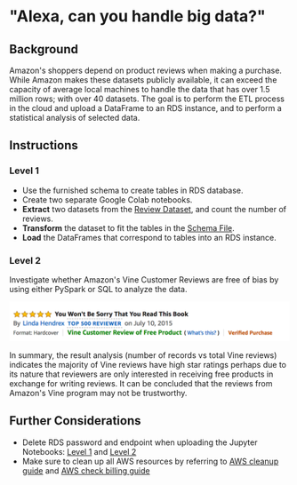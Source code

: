# "Alexa, can you handle big data?"

## Background
Amazon's shoppers depend on product reviews when making a purchase. While Amazon makes these datasets publicly available, it can exceed the capacity of average local machines to handle the data that has over 1.5 million rows; with over 40 datasets. The goal is to perform the ETL process in the cloud and upload a DataFrame to an RDS instance, and to perform a statistical analysis of selected data.

## Instructions
### Level 1
* Use the furnished schema to create tables in RDS database.
* Create two separate Google Colab notebooks.
* **Extract** two datasets from the [Review Dataset](https://s3.amazonaw.com/amazon-reviews-pds/tsv/index.txt), and count the number of reviews.
* **Transform** the dataset to fit the tables in the [Schema File](../Resources/schema.sql).
* **Load** the DataFrames that correspond to tables into an RDS instance.

### Level 2
Investigate whether Amazon's Vine Customer Reviews are free of bias by using either PySpark or SQL to analyze the data. <p>

  ![Image](Images/vine01.png)

In summary, the result analysis (number of records vs total Vine reviews) indicates the majority of Vine reviews have high star ratings perhaps due to its nature that reviewers are only interested in receiving free products in exchange for writing reviews. It can be concluded that the reviews from Amazon's Vine program may not be trustworthy.<p>

## Further Considerations
* Delete RDS password and endpoint when uploading the Jupyter Notebooks: [Level 1](level-1) and [Level 2](level-2)
* Make sure to clean up all AWS resources by referring to [AWS cleanup guide](../Resources/AWS_cleanup.pdf) and [AWS check billing guide](../Resources/AWS_check_billing.pdf)
